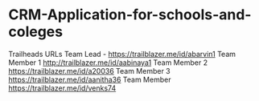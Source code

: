 # CRM-Application-for-schools-and-coleges

Trailheads URLs
Team Lead - https://trailblazer.me/id/abarvin1
Team Member 1 http://trailblazer.me/id/aabinaya1
Team Member 2 https://trailblazer.me/id/a20036
Team Member 3 https://trailblazer.me/id/aanitha36
Team Member  https://trailblazer.me/id/venks74
